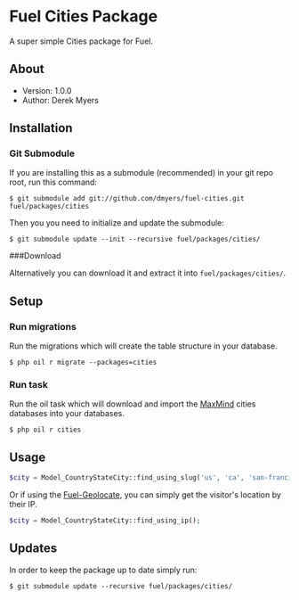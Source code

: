 # Fuel Cities Package

A super simple Cities package for Fuel.

## About
* Version: 1.0.0
* Author: Derek Myers

## Installation

### Git Submodule

If you are installing this as a submodule (recommended) in your git repo root, run this command:

	$ git submodule add git://github.com/dmyers/fuel-cities.git fuel/packages/cities

Then you you need to initialize and update the submodule:

	$ git submodule update --init --recursive fuel/packages/cities/

###Download

Alternatively you can download it and extract it into `fuel/packages/cities/`.

## Setup

### Run migrations

Run the migrations which will create the table structure in your database.

	$ php oil r migrate --packages=cities

### Run task

Run the oil task which will download and import the [MaxMind](http://maxmind.com) cities databases into your databases.

	$ php oil r cities

## Usage

```php
$city = Model_CountryStateCity::find_using_slug('us', 'ca', 'san-francisco');
```

Or if using the [Fuel-Geolocate](https://github.com/dmyers/fuel-geolocate), you can simply get the visitor's location by their IP.
```php
$city = Model_CountryStateCity::find_using_ip();
```

## Updates

In order to keep the package up to date simply run:

	$ git submodule update --recursive fuel/packages/cities/
